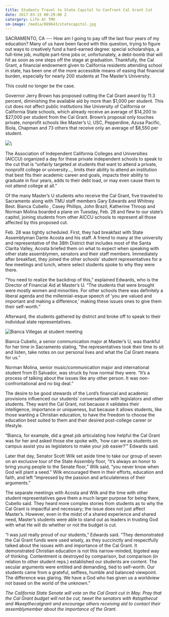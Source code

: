 ```yaml
---
title: Students Travel to State Capitol to Confront Cal Grant Cut
date: 2017-03-15 00:29:00 Z
catergory: Life At TMU
sm-image: /media/869643/statecapitol.jpg
---
```


SACRAMENTO, CA --- How am I going to pay off the last four years of my education? Many of us have been faced with this question, trying to figure out ways to creatively fund a hard-earned degree: special scholarships, a full-time job, multiple part-time jobs or, unfortunately, a debt-bomb that will hit as soon as one steps off the stage at graduation. Thankfully, the Cal Grant, a financial endowment given to California residents attending school in state, has been one of the more accessible means of easing that financial burden, especially for nearly 200 students at The Master’s University.

This could no longer be the case.

Governor Jerry Brown has proposed cutting the Cal Grant award by 11.3 percent, diminishing the available aid by more than $1,000 per student. This cut does not affect public institutions like University of California or California State schools, which already receive an average of $14,200 to $27,000 per student from the Cal Grant. Brown’s proposal only touches private, nonprofit schools like Master’s U, USC, Pepperdine, Azusa Pacific, Biola, Chapman and 73 others that receive only an average of $8,550 per student.

![](http://www.masters.edu/media/869644/a0092.jpg?width=500&height=333.58662613981767)\

The Association of Independent California Colleges and Universities (AICCU) organized a day for these private independent schools to speak to the cut that is “unfairly targeted at students that want to attend a private, nonprofit college or university…, limits their ability to attend an institution that best fits their academic career and goals, impacts their ability to graduate in four years, adds to their debt load, or may even cause them to not attend college at all.”

Of the many Master’s U students who receive the Cal Grant, five traveled to Sacramento along with TMU staff members Gary Edwards and Whitney Best. Bianca Cubello , Casey Phillips, John Brazil, Katherine Throop and Norman Molina boarded a plane on Tuesday, Feb. 28 and flew to our state’s capitol, joining students from other AICCU schools to represent all those affected by this proposed cut.

Feb. 28 was tightly scheduled. First, they had breakfast with State Assemblyman Dante Acosta and his staff. A friend to many at the university and representative of the 38th District that includes most of the Santa Clarita Valley, Acosta briefed them on what to expect when speaking with other state assemblymen, senators and their staff members. Immediately after breakfast, they joined the other schools’ student representatives for a few meetings and lunch, where select students spoke to why they were there.

“You need to realize the backdrop of this,” explained Edwards, who is the Director of Financial Aid at Master’s U. “The students that were brought were mostly women and minorities. For other schools there was definitely a liberal agenda and the millennial-esque speech of ‘you are valued and important and making a difference,’ making these issues ones to give them their self-worth.”

Afterward, the students gathered by district and broke off to speak to their individual state representatives.

![Bianca Villegas at student meeting](http://www.masters.edu/media/869645/a0039.jpg?width=455px&height=303px)

Bianca Cubello, a senior communication major at Master’s U, was thankful for her time in Sacramento stating, “the representatives took their time to sit and listen, take notes on our personal lives and what the Cal Grant means for us.”

Norman Molina, senior music/communication major and international student from El Salvador, was struck by how normal they were. “It’s a process of talking about the issues like any other person. It was non-confrontational and no big deal.”

The desire to be good stewards of the Lord’s financial and academic provisions influenced our students’ conversations with legislators and other students. They want the Cal Grant, not because it validates their intelligence, importance or uniqueness, but because it allows students, like those wanting a Christian education, to have the freedom to choose the education best suited to them and their desired post-college career or lifestyle.

“Bianca, for example, did a great job articulating how helpful the Cal Grant was for her and asked those she spoke with, ‘how can we as students on campus assist you as legislators to make your job easier?’” Edwards said.

Later that day, Senator Scott Wilk set aside time to take our group of seven on an exclusive tour of the State Assembly floor, “it’s always an honor to bring young people to the Senate floor,” Wilk said, “you never know when God will plant a seed.” Wilk encouraged them in their efforts, education and faith, and left “impressed by the passion and articulateness of their arguments.”

The separate meetings with Acosta and Wilk and the time with other student representatives gave them a much larger purpose for being there, Cubello said. They heard more complex stories from students as to why the Cal Grant is impactful and necessary; the issue does not just affect Master’s. However, even in the midst of a shared experience and shared need, Master’s students were able to stand out as leaders in trusting God with what He will do whether or not the budget is cut.

“I was just really proud of our students,” Edwards said. “They demonstrated the Cal Grant funds were used wisely, as they succinctly and respectfully talked about the issues with and importance of the Cal Grant. It demonstrated Christian education is not this narrow-minded, bigoted way of thinking. Contentment is destroyed by comparison, but comparison (in relation to other student reps.) established our students are content. The secular arguments were entitled and demanding, tied to self-worth. Our students came from a grateful, selfless, humble and balanced viewpoint. The difference was glaring. We have a God who has given us a worldview not based on the world of the unknown.”

*The California State Senate will vote on the Cal Grant cut in May. Pray that the Cal Grant budget will not be cut, tweet the senators with #stopthecut and #keepthecalgrant and encourage others receiving aid to contact their assemblymember about the importance of the Grant.*
